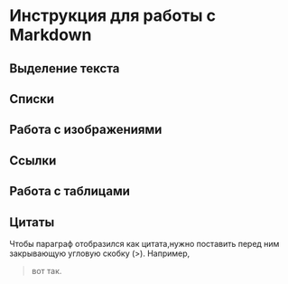 # Инструкция для работы с Markdown

## Выделение текста

## Списки

## Работа с изображениями

## Ссылки

## Работа с таблицами

## Цитаты
Чтобы параграф отобразился как цитата,нужно поставить перед ним закрывающую угловую скобку (>). Например, 
>вот так.